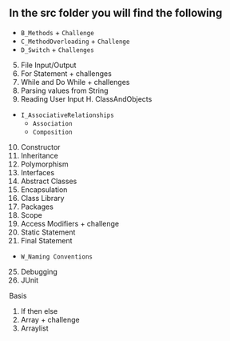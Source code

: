 
## In the src folder you will find the following

- `B_Methods` + `Challenge`
- `C_MethodOverloading` + `Challenge`
- `D_Switch` + `Challenges`
5. File Input/Output
5. For Statement + challenges
6. While and Do While + challenges
7. Parsing values from String
8. Reading User Input
H. ClassAndObjects
- `I_AssociativeRelationships`
    - `Association`
    - `Composition`
10. Constructor
11. Inheritance
16. Polymorphism
17. Interfaces
18. Abstract Classes
15. Encapsulation
19. Class Library    
19. Packages    
20. Scope
21. Access Modifiers + challenge
22. Static Statement
23. Final Statement
- `W_Naming Conventions`
25. Debugging    
25. JUnit

Basis
1. If then else
12. Array + challenge
13. Arraylist


